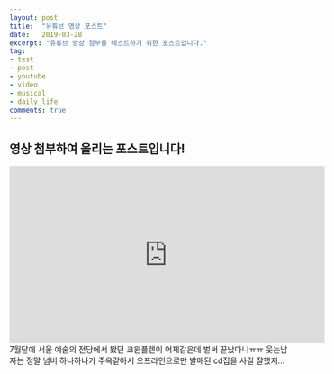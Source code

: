 ```yaml
---
layout: post
title:  "유튜브 영상 포스트"
date:   2019-03-28
excerpt: "유튜브 영상 첨부를 테스트하기 위한 포스트입니다."
tag:
- test
- post
- youtube
- video
- musical
- daily_life
comments: true
---
```


## 영상 첨부하여 올리는 포스트입니다!
<iframe width="560" height="315" src="https://www.youtube.com/watch?v=JAgJg772058" frameborder="0"> </iframe>
7월달에 서울 예술의 전당에서 봤던 쿄윈플렌이 어제같은데 벌써 끝났다니ㅠㅠ 웃는남자는 정말 넘버 하나하나가 주옥같아서 오프라인으로만 발매된 cd집을 사길 잘했지...
